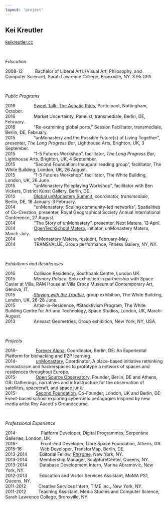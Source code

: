 ```yaml
---
layout: 'project'
---
```


<h2>Kei Kreutler</h2>
<p>
<a href="://keikreutler.cc">keikreutler.cc</a>  
</p>

<p>&nbsp;</p>

*Education*

2008-12&nbsp;&nbsp;&nbsp;&nbsp;&nbsp;&nbsp;&nbsp;&nbsp;&nbsp;&nbsp;Bachelor of Liberal Arts (Visual Art, Philosophy, and Computer Science), Sarah Lawrence College, Bronxville, NY. 3.95 GPA.
  
<p>&nbsp;</p>

*Public Programs*

2016&nbsp;&nbsp;&nbsp;&nbsp;&nbsp;&nbsp;&nbsp;&nbsp;&nbsp;&nbsp;&nbsp;&nbsp;&nbsp;&nbsp;&nbsp;[Sweet Talk: The Achatic Rites](http://sweet-talk.me/), Participant, Nottingham, October.  
2016&nbsp;&nbsp;&nbsp;&nbsp;&nbsp;&nbsp;&nbsp;&nbsp;&nbsp;&nbsp;&nbsp;&nbsp;&nbsp;&nbsp;&nbsp;Market Uncertainty, Panelist, transmediale, Berlin, DE, February.  
2016&nbsp;&nbsp;&nbsp;&nbsp;&nbsp;&nbsp;&nbsp;&nbsp;&nbsp;&nbsp;&nbsp;&nbsp;&nbsp;&nbsp;&nbsp;"Re-examining global ports," Session Facilitator, transmediale, Berlin, DE, February.    
2015&nbsp;&nbsp;&nbsp;&nbsp;&nbsp;&nbsp;&nbsp;&nbsp;&nbsp;&nbsp;&nbsp;&nbsp;&nbsp;&nbsp;&nbsp;“unMonastery and the Possible Future(s) of Living Together”, presenter, *The Long Progress Bar*, Lighthouse Arts, Brighton, UK, 3 September.  
2015&nbsp;&nbsp;&nbsp;&nbsp;&nbsp;&nbsp;&nbsp;&nbsp;&nbsp;&nbsp;&nbsp;&nbsp;&nbsp;&nbsp;&nbsp;“1-5 Futures Workshop”, facilitator, *The Long Progress Bar*, Lighthouse Arts, Brighton, UK, 4 September.  
2015&nbsp;&nbsp;&nbsp;&nbsp;&nbsp;&nbsp;&nbsp;&nbsp;&nbsp;&nbsp;&nbsp;&nbsp;&nbsp;&nbsp;&nbsp;“Second Foundation: Inaugural reading group”, facilitator, The White Building, London, UK, 26 August.  
2015&nbsp;&nbsp;&nbsp;&nbsp;&nbsp;&nbsp;&nbsp;&nbsp;&nbsp;&nbsp;&nbsp;&nbsp;&nbsp;&nbsp;&nbsp;“1-5 Futures Workshop”, facilitator, The White Building, London, UK, 26 June.  
2015&nbsp;&nbsp;&nbsp;&nbsp;&nbsp;&nbsp;&nbsp;&nbsp;&nbsp;&nbsp;&nbsp;&nbsp;&nbsp;&nbsp;&nbsp;“unMonastery Roleplaying Workshop”, facilitator with Ben Vickers, District Kunst Gallery, Berlin, DE.  
2015&nbsp;&nbsp;&nbsp;&nbsp;&nbsp;&nbsp;&nbsp;&nbsp;&nbsp;&nbsp;&nbsp;&nbsp;&nbsp;&nbsp;&nbsp;[Global unMonastery Summit](http://unmonastery.org/transmediale), coordinator, *transmediale*, Berlin, DE, 18 January-3 February.  
2014&nbsp;&nbsp;&nbsp;&nbsp;&nbsp;&nbsp;&nbsp;&nbsp;&nbsp;&nbsp;&nbsp;&nbsp;&nbsp;&nbsp;&nbsp;“unMonastery: Scaling community-led networks”, Spatialities of Co-Creation, presenter, Royal Geographical Society Annual International Conference, 27 August.  
2014&nbsp;&nbsp;&nbsp;&nbsp;&nbsp;&nbsp;&nbsp;&nbsp;&nbsp;&nbsp;&nbsp;&nbsp;&nbsp;&nbsp;&nbsp;“The Story of unMonastery”, presenter, Next Matera, 13 April.  
2014&nbsp;&nbsp;&nbsp;&nbsp;&nbsp;&nbsp;&nbsp;&nbsp;&nbsp;&nbsp;&nbsp;&nbsp;&nbsp;&nbsp;&nbsp;[OpenTechSchool Matera](http://twitter.com/ots_matera), initiator, unMonastery Matera, March-July.  
2014&nbsp;&nbsp;&nbsp;&nbsp;&nbsp;&nbsp;&nbsp;&nbsp;&nbsp;&nbsp;&nbsp;&nbsp;&nbsp;&nbsp;&nbsp;unMonastery Matera, resident, February-May.
2014&nbsp;&nbsp;&nbsp;&nbsp;&nbsp;&nbsp;&nbsp;&nbsp;&nbsp;&nbsp;&nbsp;&nbsp;&nbsp;&nbsp;&nbsp;TRANSVALUE, Group performance, Fitness Gallery, NY, NY.


<p>&nbsp;</p>

*Exhibitions and Residencies*

2016&nbsp;&nbsp;&nbsp;&nbsp;&nbsp;&nbsp;&nbsp;&nbsp;&nbsp;&nbsp;&nbsp;&nbsp;&nbsp;&nbsp;&nbsp;Collision Residency, Southbank Centre, London UK.  
2015&nbsp;&nbsp;&nbsp;&nbsp;&nbsp;&nbsp;&nbsp;&nbsp;&nbsp;&nbsp;&nbsp;&nbsp;&nbsp;&nbsp;&nbsp;*Memory Palace*, Solo exhibition in partnership with Space Caviar at Villa, RAM House at Villa Croce Museum of Contemporary Art, Genova, IT.  
2015&nbsp;&nbsp;&nbsp;&nbsp;&nbsp;&nbsp;&nbsp;&nbsp;&nbsp;&nbsp;&nbsp;&nbsp;&nbsp;&nbsp;&nbsp;[*Staying with the Trouble*](http://stayingwiththetrouble.tumblr.com), group exhibition, The White Building, London, UK, 26-28 June.  
2015&nbsp;&nbsp;&nbsp;&nbsp;&nbsp;&nbsp;&nbsp;&nbsp;&nbsp;&nbsp;&nbsp;&nbsp;&nbsp;&nbsp;&nbsp;Artist-in-Residence, #Stacktivism Program, The White Building Centre for Art and Technology, Space Studios, London, UK, March-August.  
2013&nbsp;&nbsp;&nbsp;&nbsp;&nbsp;&nbsp;&nbsp;&nbsp;&nbsp;&nbsp;&nbsp;&nbsp;&nbsp;&nbsp;&nbsp;Anexact Geometries, Group exhibition, New York, NY, USA.

<p>&nbsp;</p>

*Projects*

2016-&nbsp;&nbsp;&nbsp;&nbsp;&nbsp;&nbsp;&nbsp;&nbsp;&nbsp;&nbsp;&nbsp;&nbsp;&nbsp;&nbsp;&nbsp;[Forever Alpha](http://foreveralpha.club), Coordinator, Berlin, DE: An Experiental Platform for biohacking and P2P learning.  
2014-&nbsp;&nbsp;&nbsp;&nbsp;&nbsp;&nbsp;&nbsp;&nbsp;&nbsp;&nbsp;&nbsp;&nbsp;&nbsp;&nbsp;&nbsp;[unMonastery](http://unmonastery.org), Coordinator, A place-based initiative rethinking monasticism and hackerspaces to prototype a network of spaces and residences throughout Europe.  
2015-&nbsp;&nbsp;&nbsp;&nbsp;&nbsp;&nbsp;&nbsp;&nbsp;&nbsp;&nbsp;&nbsp;&nbsp;&nbsp;&nbsp;&nbsp;[Open Source Observatory](http://opensourceobservatory.org), Founder, Berlin, DE and Athens, GR: Gatherings, narratives and infrastructure for the observation of satellites, spacecraft, and space junk.  
2015-&nbsp;&nbsp;&nbsp;&nbsp;&nbsp;&nbsp;&nbsp;&nbsp;&nbsp;&nbsp;&nbsp;&nbsp;&nbsp;&nbsp;&nbsp;[Second Foundation](http://secondfoundation.systems), Co-Founder, London, UK and Berlin, DE: Event-based school exploring cybernetic pedagogies inspired by new media artist Roy Ascott's Groundcourse.

<p>&nbsp;</p>

*Professional Experience*

2014-&nbsp;&nbsp;&nbsp;&nbsp;&nbsp;&nbsp;&nbsp;&nbsp;&nbsp;&nbsp;&nbsp;&nbsp;&nbsp;&nbsp;&nbsp;&nbsp;&nbsp;&nbsp;&nbsp;Platform Developer, Digital Programmes, Serpentine Galleries, London, UK.  
2016-&nbsp;&nbsp;&nbsp;&nbsp;&nbsp;&nbsp;&nbsp;&nbsp;&nbsp;&nbsp;&nbsp;&nbsp;&nbsp;&nbsp;&nbsp;&nbsp;&nbsp;&nbsp;&nbsp;Front-end Developer, Libre Space Foundation, Athens, GR.  
2015-16&nbsp;&nbsp;&nbsp;&nbsp;&nbsp;&nbsp;&nbsp;&nbsp;&nbsp;&nbsp;&nbsp;&nbsp;&nbsp;&nbsp;&nbsp;Web Developer, TransforMap, Berlin, DE.  
2013-2014&nbsp;&nbsp;&nbsp;&nbsp;&nbsp;&nbsp;&nbsp;&nbsp;&nbsp;&nbsp;Editorial Fellow, [Rhizome](http://rhizome.org), New York, NY.  
2013-2014&nbsp;&nbsp;&nbsp;&nbsp;&nbsp;&nbsp;&nbsp;&nbsp;&nbsp;&nbsp;Membership Manager, SculptureCenter, Queens, NY.  
2013-2014&nbsp;&nbsp;&nbsp;&nbsp;&nbsp;&nbsp;&nbsp;&nbsp;&nbsp;&nbsp;Database Development Intern, Marina Abramovic, New York, NY.  
2012-2013&nbsp;&nbsp;&nbsp;&nbsp;&nbsp;&nbsp;&nbsp;&nbsp;&nbsp;&nbsp;Education and Visitor Services Assistant, MoMA PS1, Queens, NY.  
2011-2012&nbsp;&nbsp;&nbsp;&nbsp;&nbsp;&nbsp;&nbsp;&nbsp;&nbsp;&nbsp;Creative Services Intern, TIME Inc., New York, NY.  
2011-2012&nbsp;&nbsp;&nbsp;&nbsp;&nbsp;&nbsp;&nbsp;&nbsp;&nbsp;&nbsp;Teaching Assistant, Media Studies and Computer Science, Sarah Lawrence College, Bronxville, NY.
